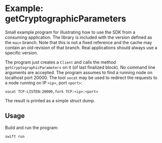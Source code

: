 # Example: getCryptographicParameters

Small example program for illustrating how to use the SDK from a consuming application.
The library is included with the version defined as the `main` branch.
Note that this is not a fixed reference and the cache may contain an old revision of that branch.
Real applications should always use a specific version.

The program just creates a `Client` and calls the method `getCryptographicParameters` on it (of last finalized block).
No command line arguments are accepted.
The program assumes to find a running node on localhost port 20000.
The tool `socat` may be used to redirect the requests to a node running on IP `<ip>`, port `<port>`:

```shell
socat TCP-LISTEN:20000,fork TCP:<ip>:<port>
```

The result is printed as a simple struct dump.

## Usage

Build and run the program:

```shell
swift run
```
